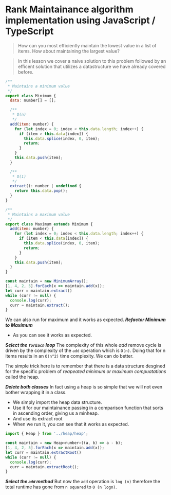 # Rank Maintainance algorithm implementation using JavaScript / TypeScript
> How can you most efficiently maintain the lowest value in a list of items. How about maintaining the largest value?

> In this lesson we cover a naive solution to this problem followed by an efficent solution that utilizes a datastructure we have already covered before.


```js
/**
 * Maintains a minimum value
 */
export class Minimum {
  data: number[] = [];

  /**
   * O(n)
   */
  add(item: number) {
    for (let index = 0; index < this.data.length; index++) {
      if (item > this.data[index]) {
        this.data.splice(index, 0, item);
        return;
      }
    }
    this.data.push(item);
  }

  /**
   * O(1)
   */
  extract(): number | undefined {
    return this.data.pop();
  }
}
```

```js
/**
 * Maintains a maximum value
 */
export class Maximum extends Minimum {
  add(item: number) {
    for (let index = 0; index < this.data.length; index++) {
      if (item < this.data[index]) {
        this.data.splice(index, 0, item);
        return;
      }
    }
    this.data.push(item);
  }
}
```

```js
const maintain = new MinimumArray();
[1, 4, 2, 5].forEach(x => maintain.add(x));
let curr = maintain.extract()
while (curr != null) {
  console.log(curr);
  curr = maintain.extract();
}
```
We can also run for maximum and it works as expected.
***Refactor Minimum to Maximum***
* As you can see it works as expected.

***Select the `forEach` loop***
The complexity of this whole *add* remove cycle is driven by the complexity of the `add` operation which is `O(n)`. Doing that for n items results in an `O(n^2)` time complexity. We can do better.

The simple trick here is to remember that there is a data structure desgined for the specific problem of *reapeated minimum or maximum compuatations* called the heap.

***Delete both classes***
In fact using a heap is so simple that we will not even bother wrapping it in a class.

* We simply import the heap data structure.
* Use it for our maintainance passing in a comparison function that sorts in ascending order, giving us a minheap.
* And use its extract root
* When we run it, you can see that it works as expected.
```js
import { Heap } from '../heap/heap';

const maintain = new Heap<number>((a, b) => a - b);
[1, 4, 2, 5].forEach(x => maintain.add(x));
let curr = maintain.extractRoot()
while (curr != null) {
  console.log(curr);
  curr = maintain.extractRoot();
}
```
***Select the `add` method***
But now the `add` operation is `log (n)` therefore the total runtime has gone from `n squared` to `O (n logn)`.
